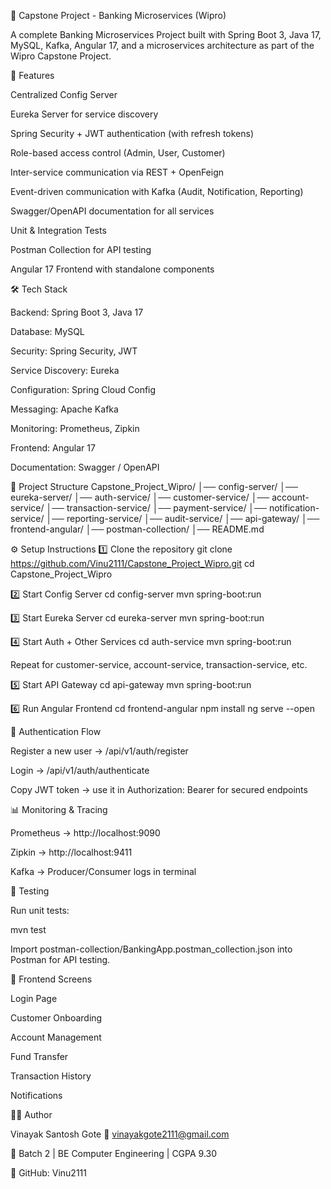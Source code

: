 🏦 Capstone Project - Banking Microservices (Wipro)

A complete Banking Microservices Project built with Spring Boot 3, Java 17, MySQL, Kafka, Angular 17, and a microservices architecture as part of the Wipro Capstone Project.

🚀 Features

Centralized Config Server

Eureka Server for service discovery

Spring Security + JWT authentication (with refresh tokens)

Role-based access control (Admin, User, Customer)

Inter-service communication via REST + OpenFeign

Event-driven communication with Kafka (Audit, Notification, Reporting)

Swagger/OpenAPI documentation for all services

Unit & Integration Tests

Postman Collection for API testing

Angular 17 Frontend with standalone components

🛠️ Tech Stack

Backend: Spring Boot 3, Java 17

Database: MySQL

Security: Spring Security, JWT

Service Discovery: Eureka

Configuration: Spring Cloud Config

Messaging: Apache Kafka

Monitoring: Prometheus, Zipkin

Frontend: Angular 17

Documentation: Swagger / OpenAPI

📂 Project Structure
Capstone_Project_Wipro/
│── config-server/
│── eureka-server/
│── auth-service/
│── customer-service/
│── account-service/
│── transaction-service/
│── payment-service/
│── notification-service/
│── reporting-service/
│── audit-service/
│── api-gateway/
│── frontend-angular/
│── postman-collection/
│── README.md

⚙️ Setup Instructions
1️⃣ Clone the repository
git clone https://github.com/Vinu2111/Capstone_Project_Wipro.git
cd Capstone_Project_Wipro

2️⃣ Start Config Server
cd config-server
mvn spring-boot:run

3️⃣ Start Eureka Server
cd eureka-server
mvn spring-boot:run

4️⃣ Start Auth + Other Services
cd auth-service
mvn spring-boot:run


Repeat for customer-service, account-service, transaction-service, etc.

5️⃣ Start API Gateway
cd api-gateway
mvn spring-boot:run

6️⃣ Run Angular Frontend
cd frontend-angular
npm install
ng serve --open

🔐 Authentication Flow

Register a new user → /api/v1/auth/register

Login → /api/v1/auth/authenticate

Copy JWT token → use it in Authorization: Bearer <token> for secured endpoints

📊 Monitoring & Tracing

Prometheus → http://localhost:9090

Zipkin → http://localhost:9411

Kafka → Producer/Consumer logs in terminal

🧪 Testing

Run unit tests:

mvn test


Import postman-collection/BankingApp.postman_collection.json into Postman for API testing.

🎨 Frontend Screens

Login Page

Customer Onboarding

Account Management

Fund Transfer

Transaction History

Notifications

👨‍💻 Author

Vinayak Santosh Gote
📧 vinayakgote2111@gmail.com

📌 Batch 2 | BE Computer Engineering | CGPA 9.30

🔗 GitHub: Vinu2111
